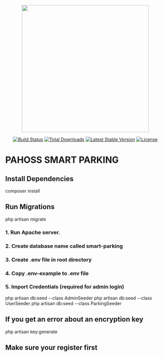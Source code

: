<p align="center"><a href="https://laravel.com" target="_blank"><img src="https://raw.githubusercontent.com/laravel/art/master/logo-lockup/5%20SVG/2%20CMYK/1%20Full%20Color/laravel-logolockup-cmyk-red.svg" width="400"></a></p>

<p align="center">
<a href="https://travis-ci.org/laravel/framework"><img src="https://travis-ci.org/laravel/framework.svg" alt="Build Status"></a>
<a href="https://packagist.org/packages/laravel/framework"><img src="https://img.shields.io/packagist/dt/laravel/framework" alt="Total Downloads"></a>
<a href="https://packagist.org/packages/laravel/framework"><img src="https://img.shields.io/packagist/v/laravel/framework" alt="Latest Stable Version"></a>
<a href="https://packagist.org/packages/laravel/framework"><img src="https://img.shields.io/packagist/l/laravel/framework" alt="License"></a>
</p>

# PAHOSS SMART PARKING

## Install Dependencies
composer install

## Run Migrations
php artisan migrate

### 1. Run Apache server. 
### 2. Create database name called smart-parking
### 3. Create .env file in root directory
### 4. Copy .env-example to .env file
### 5. Import Credentials (required for admin login)
php artisan db:seed --class AdminSeeder
php artisan db:seed --class UserSeeder
php artisan db:seed --class ParkingSeeder




## If you get an error about an encryption key
php artisan key:generate

## Make sure your register first



